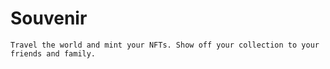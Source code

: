 # Souvenir

    Travel the world and mint your NFTs. Show off your collection to your friends and family.
